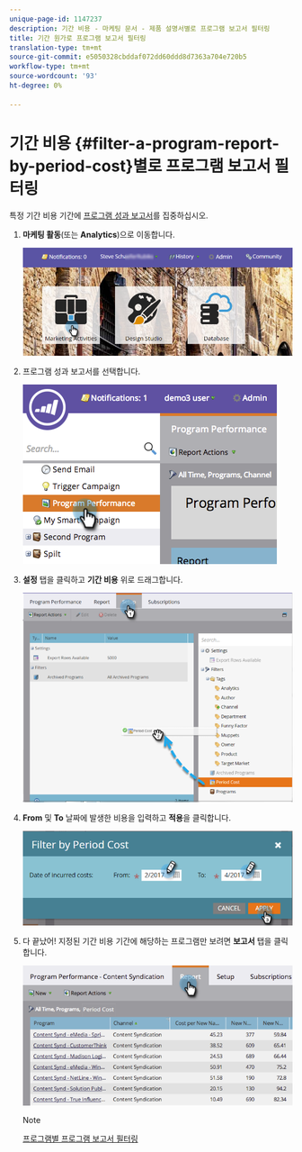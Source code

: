 ```yaml
---
unique-page-id: 1147237
description: 기간 비용 - 마케팅 문서 - 제품 설명서별로 프로그램 보고서 필터링
title: 기간 원가로 프로그램 보고서 필터링
translation-type: tm+mt
source-git-commit: e5050328cbddaf072dd60ddd8d7363a704e720b5
workflow-type: tm+mt
source-wordcount: '93'
ht-degree: 0%

---
```



# 기간 비용 {#filter-a-program-report-by-period-cost}별로 프로그램 보고서 필터링

특정 기간 비용 기간에 [프로그램 성과 보고서](/help/marketo/product-docs/core-marketo-concepts/programs/program-performance-report/create-a-program-performance-report.md)를 집중하십시오.

1. **마케팅 활동**(또는 **Analytics**)으로 이동합니다.

   ![](assets/login-marketing-activities-1.png)

1. 프로그램 성과 보고서를 선택합니다.

   ![](assets/image2014-9-23-16-3a22-3a52.png)

1. **설정** 탭을 클릭하고 **기간 비용** 위로 드래그합니다.

   ![](assets/lm-86194-1.png)

1. **From** 및 **To** 날짜에 발생한 비용을 입력하고 **적용**&#x200B;을 클릭합니다.

   ![](assets/lm-86194-2a-hands.png)

1. 다 끝났어! 지정된 기간 비용 기간에 해당하는 프로그램만 보려면 **보고서** 탭을 클릭합니다.

   ![](assets/lm-86194-report-tab.png)

   >[!NOTE]
   >
   >[프로그램별 프로그램 보고서 필터링](/help/marketo/product-docs/core-marketo-concepts/programs/program-performance-report/filter-a-program-report-by-program.md)
